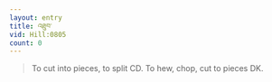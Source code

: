```yaml
---
layout: entry
title: འཐུབ་
vid: Hill:0805
count: 0
---
```

> To cut into pieces, to split CD\. To hew, chop, cut to pieces DK\.


